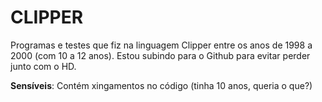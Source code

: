 # CLIPPER

Programas e testes que fiz na linguagem Clipper entre os anos de 1998 a 2000 (com 10 a 12 anos). Estou subindo para o Github para evitar perder junto com o HD.

**Sensíveis**: Contém xingamentos no código (tinha 10 anos, queria o que?)
